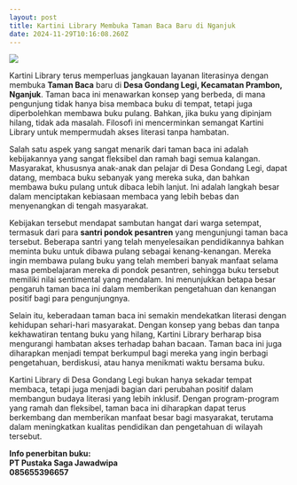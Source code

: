 ```yaml
---
layout: post
title: Kartini Library Membuka Taman Baca Baru di Nganjuk
date: 2024-11-29T10:16:08.260Z
---
```

![](/images/uploads/whatsapp-image-2024-11-29-at-17.04.49_c2ea43c5.jpg)



Kartini Library terus memperluas jangkauan layanan literasinya dengan membuka **Taman Baca** baru di **Desa Gondang Legi, Kecamatan Prambon, Nganjuk**. Taman baca ini menawarkan konsep yang berbeda, di mana pengunjung tidak hanya bisa membaca buku di tempat, tetapi juga diperbolehkan membawa buku pulang. Bahkan, jika buku yang dipinjam hilang, tidak ada masalah. Filosofi ini mencerminkan semangat Kartini Library untuk mempermudah akses literasi tanpa hambatan.

Salah satu aspek yang sangat menarik dari taman baca ini adalah kebijakannya yang sangat fleksibel dan ramah bagi semua kalangan. Masyarakat, khususnya anak-anak dan pelajar di Desa Gondang Legi, dapat datang, membaca buku sebanyak yang mereka suka, dan bahkan membawa buku pulang untuk dibaca lebih lanjut. Ini adalah langkah besar dalam menciptakan kebiasaan membaca yang lebih bebas dan menyenangkan di tengah masyarakat.

Kebijakan tersebut mendapat sambutan hangat dari warga setempat, termasuk dari para **santri pondok pesantren** yang mengunjungi taman baca tersebut. Beberapa santri yang telah menyelesaikan pendidikannya bahkan meminta buku untuk dibawa pulang sebagai kenang-kenangan. Mereka ingin membawa pulang buku yang telah memberi banyak manfaat selama masa pembelajaran mereka di pondok pesantren, sehingga buku tersebut memiliki nilai sentimental yang mendalam. Ini menunjukkan betapa besar pengaruh taman baca ini dalam memberikan pengetahuan dan kenangan positif bagi para pengunjungnya.

Selain itu, keberadaan taman baca ini semakin mendekatkan literasi dengan kehidupan sehari-hari masyarakat. Dengan konsep yang bebas dan tanpa kekhawatiran tentang buku yang hilang, Kartini Library berharap bisa mengurangi hambatan akses terhadap bahan bacaan. Taman baca ini juga diharapkan menjadi tempat berkumpul bagi mereka yang ingin berbagi pengetahuan, berdiskusi, atau hanya menikmati waktu bersama buku.

Kartini Library di Desa Gondang Legi bukan hanya sekadar tempat membaca, tetapi juga menjadi bagian dari perubahan positif dalam membangun budaya literasi yang lebih inklusif. Dengan program-program yang ramah dan fleksibel, taman baca ini diharapkan dapat terus berkembang dan memberikan manfaat besar bagi masyarakat, terutama dalam meningkatkan kualitas pendidikan dan pengetahuan di wilayah tersebut.



**I﻿nfo penerbitan buku:**\
**PT Pustaka Saga Jawadwipa**\
**085655396657**